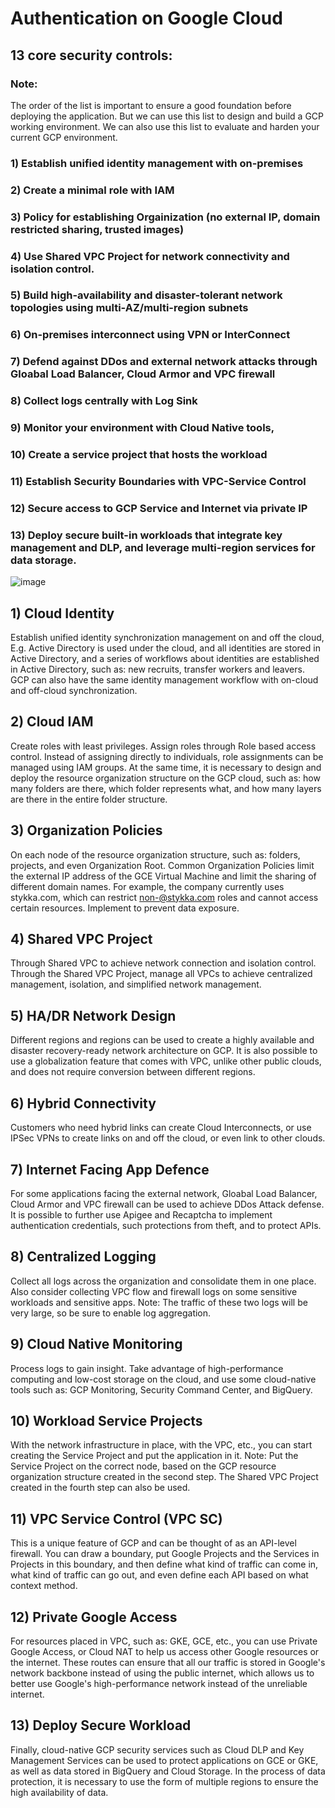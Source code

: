 # Authentication on Google Cloud

## 13 core security controls:
### Note: 
The order of the list is important to ensure a good foundation before deploying the application. 
But we can use this list to design and build a GCP working environment. 
We can also use this list to evaluate and harden your current GCP environment.

### 1) Establish unified identity management with on-premises
### 2) Create a minimal role with IAM
### 3) Policy for establishing Orgainization (no external IP, domain restricted sharing, trusted images)
### 4) Use Shared VPC Project for network connectivity and isolation control.
### 5) Build high-availability and disaster-tolerant network topologies using multi-AZ/multi-region subnets
### 6) On-premises interconnect using VPN or InterConnect
### 7) Defend against DDos and external network attacks through Gloabal Load Balancer, Cloud Armor and VPC firewall
### 8) Collect logs centrally with Log Sink
### 9) Monitor your environment with Cloud Native tools,
### 10) Create a service project that hosts the workload
### 11) Establish Security Boundaries with VPC-Service Control
### 12) Secure access to GCP Service and Internet via private IP
### 13) Deploy secure built-in workloads that integrate key management and DLP, and leverage multi-region services for data storage.

![image](https://user-images.githubusercontent.com/101533381/187407676-09046b7d-367c-4ff9-9c3f-3603af4d6121.png)


## 1) Cloud Identity
Establish unified identity synchronization management on and off the cloud,
E.g. Active Directory is used under the cloud, and all identities are stored in Active Directory, and a series of workflows about identities are established in Active Directory, such as: new recruits, transfer workers and leavers. 
GCP can also have the same identity management workflow with on-cloud and off-cloud synchronization.

## 2) Cloud IAM
Create roles with least privileges.
Assign roles through Role based access control.
Instead of assigning directly to individuals, role assignments can be managed using IAM groups.
At the same time, it is necessary to design and deploy the resource organization structure on the GCP cloud, such as: how many folders are there, which folder represents what, and how many layers are there in the entire folder structure.

## 3) Organization Policies
On each node of the resource organization structure, such as: folders, projects, and even Organization Root. Common Organization Policies limit the external IP address of the GCE Virtual Machine and limit the sharing of different domain names. For example, the company currently uses stykka.com, which can restrict non-@stykka.com roles and cannot access certain resources. Implement to prevent data exposure.

## 4) Shared VPC Project
Through Shared VPC to achieve network connection and isolation control. Through the Shared VPC Project, manage all VPCs to achieve centralized management, isolation, and simplified network management.

## 5) HA/DR Network Design
Different regions and regions can be used to create a highly available and disaster recovery-ready network architecture on GCP. It is also possible to use a globalization feature that comes with VPC, unlike other public clouds, and does not require conversion between different regions.

## 6) Hybrid Connectivity
Customers who need hybrid links can create Cloud Interconnects, or use IPSec VPNs to create links on and off the cloud, or even link to other clouds.

## 7) Internet Facing App Defence
For some applications facing the external network, Gloabal Load Balancer, Cloud Armor and VPC firewall can be used to achieve DDos Attack defense. It is possible to further use Apigee and Recaptcha to implement authentication credentials, such protections from theft, and to protect APIs.

## 8) Centralized Logging
Collect all logs across the organization and consolidate them in one place. Also consider collecting VPC flow and firewall logs on some sensitive workloads and sensitive apps. Note: The traffic of these two logs will be very large, so be sure to enable log aggregation.

## 9) Cloud Native Monitoring
Process logs to gain insight. Take advantage of high-performance computing and low-cost storage on the cloud, and use some cloud-native tools such as: GCP Monitoring, Security Command Center, and BigQuery.

## 10) Workload Service Projects
With the network infrastructure in place, with the VPC, etc., you can start creating the Service Project and put the application in it. Note: Put the Service Project on the correct node, based on the GCP resource organization structure created in the second step. The Shared VPC Project created in the fourth step can also be used.

## 11) VPC Service Control (VPC SC)
This is a unique feature of GCP and can be thought of as an API-level firewall. You can draw a boundary, put Google Projects and the Services in Projects in this boundary, and then define what kind of traffic can come in, what kind of traffic can go out, and even define each API based on what context method.

## 12) Private Google Access
For resources placed in VPC, such as: GKE, GCE, etc., you can use Private Google Access, or Cloud NAT to help us access other Google resources or the internet. These routes can ensure that all our traffic is stored in Google's network backbone instead of using the public internet, which allows us to better use Google's high-performance network instead of the unreliable internet.

## 13) Deploy Secure Workload
Finally, cloud-native GCP security services such as Cloud DLP and Key Management Services can be used to protect applications on GCE or GKE, as well as data stored in BigQuery and Cloud Storage. In the process of data protection, it is necessary to use the form of multiple regions to ensure the high availability of data.
